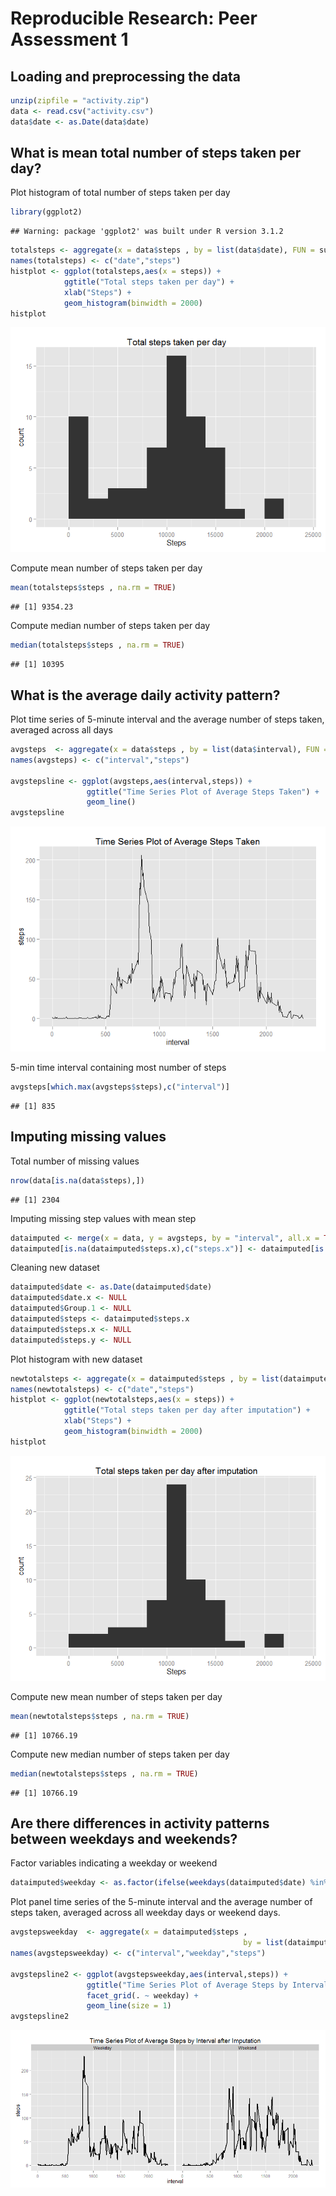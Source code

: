 # Reproducible Research: Peer Assessment 1


## Loading and preprocessing the data


```r
unzip(zipfile = "activity.zip")
data <- read.csv("activity.csv")
data$date <- as.Date(data$date)
```


## What is mean total number of steps taken per day?

Plot histogram of total number of steps taken per day

```r
library(ggplot2)
```

```
## Warning: package 'ggplot2' was built under R version 3.1.2
```

```r
totalsteps <- aggregate(x = data$steps , by = list(data$date), FUN = sum ,na.rm=TRUE)
names(totalsteps) <- c("date","steps")
histplot <- ggplot(totalsteps,aes(x = steps)) +
            ggtitle("Total steps taken per day") +
            xlab("Steps") +
            geom_histogram(binwidth = 2000)
histplot
```

![](PA1_template_files/figure-html/unnamed-chunk-2-1.png) 

Compute mean number of steps taken per day

```r
mean(totalsteps$steps , na.rm = TRUE)
```

```
## [1] 9354.23
```

Compute median number of steps taken per day

```r
median(totalsteps$steps , na.rm = TRUE)
```

```
## [1] 10395
```


## What is the average daily activity pattern?

Plot time series of 5-minute interval and the average number of steps taken, averaged across all days

```r
avgsteps  <- aggregate(x = data$steps , by = list(data$interval), FUN = mean ,na.rm=TRUE)
names(avgsteps) <- c("interval","steps")

avgstepsline <- ggplot(avgsteps,aes(interval,steps)) +
                 ggtitle("Time Series Plot of Average Steps Taken") +
                 geom_line()
avgstepsline  
```

![](PA1_template_files/figure-html/unnamed-chunk-5-1.png) 

5-min time interval containing most number of steps

```r
avgsteps[which.max(avgsteps$steps),c("interval")]
```

```
## [1] 835
```


## Imputing missing values

Total number of missing values

```r
nrow(data[is.na(data$steps),])
```

```
## [1] 2304
```

Imputing missing step values with mean step

```r
dataimputed <- merge(x = data, y = avgsteps, by = "interval", all.x = TRUE)
dataimputed[is.na(dataimputed$steps.x),c("steps.x")] <- dataimputed[is.na(dataimputed$steps.x),c("steps.y")]
```

Cleaning new dataset

```r
dataimputed$date <- as.Date(dataimputed$date)
dataimputed$date.x <- NULL
dataimputed$Group.1 <- NULL
dataimputed$steps <- dataimputed$steps.x
dataimputed$steps.x <- NULL
dataimputed$steps.y <- NULL
```

Plot histogram with new dataset

```r
newtotalsteps <- aggregate(x = dataimputed$steps , by = list(dataimputed$date), FUN = sum ,na.rm=TRUE)
names(newtotalsteps) <- c("date","steps")
histplot <- ggplot(newtotalsteps,aes(x = steps)) +
            ggtitle("Total steps taken per day after imputation") +
            xlab("Steps") +
            geom_histogram(binwidth = 2000)
histplot 
```

![](PA1_template_files/figure-html/unnamed-chunk-10-1.png) 

Compute new mean number of steps taken per day

```r
mean(newtotalsteps$steps , na.rm = TRUE)
```

```
## [1] 10766.19
```

Compute new median number of steps taken per day

```r
median(newtotalsteps$steps , na.rm = TRUE)
```

```
## [1] 10766.19
```

## Are there differences in activity patterns between weekdays and weekends?

Factor variables indicating a weekday or weekend

```r
dataimputed$weekday <- as.factor(ifelse(weekdays(dataimputed$date) %in% c("Saturday","Sunday"), "Weekend", "Weekday")) 
```

Plot panel time series of the 5-minute interval and the average number of steps taken, averaged across all weekday days or weekend days.

```r
avgstepsweekday  <- aggregate(x = dataimputed$steps , 
                                                    by = list(dataimputed$interval,dataimputed$weekday), FUN = mean ,na.rm=TRUE)
names(avgstepsweekday) <- c("interval","weekday","steps")

avgstepsline2 <- ggplot(avgstepsweekday,aes(interval,steps)) +
                 ggtitle("Time Series Plot of Average Steps by Interval after Imputation") +
                 facet_grid(. ~ weekday) +
                 geom_line(size = 1)
avgstepsline2  
```

![](PA1_template_files/figure-html/unnamed-chunk-14-1.png) 
